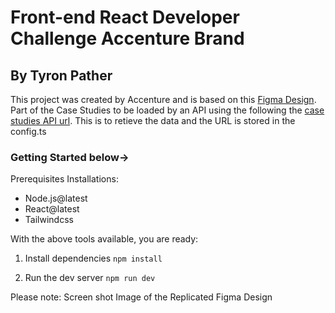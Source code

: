 # Front-end React Developer Challenge Accenture Brand
## By Tyron Pather


This project was created by Accenture and is based on this [Figma Design](https://www.figma.com/file/2GSJcHRRPE6Lb4B1RWVBJY/ui-figma-design-for-test?type=design&node-id=5569-193&mode=design&t=YWaLu6i1YkVCbfYa-0). Part of the Case Studies to be loaded by an API using the following the [case studies API url](https://zm6zxgq6hyhe3smi5krzsrk2fu0iidhh.lambda-url.us-east-1.on.aws). This is to retieve the data and the URL is stored in the config.ts

### Getting Started below->

Prerequisites Installations:

- Node.js@latest
- React@latest
- Tailwindcss

With the above tools available, you are ready:


1) Install dependencies
   `npm install`

1) Run the dev server
   `npm run dev`

Please note: Screen shot Image of the Replicated Figma Design 
